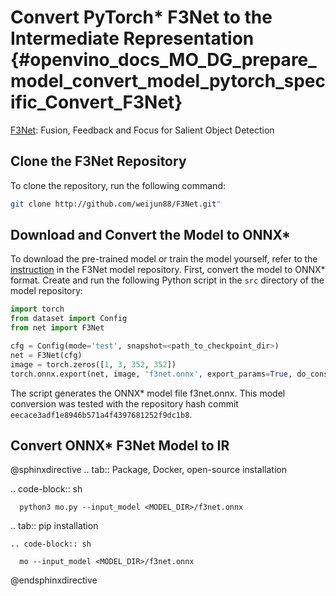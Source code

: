 # Convert PyTorch* F3Net to the Intermediate Representation {#openvino_docs_MO_DG_prepare_model_convert_model_pytorch_specific_Convert_F3Net}

[F3Net](https://github.com/weijun88/F3Net): Fusion, Feedback and Focus for Salient Object Detection

## Clone the F3Net Repository

To clone the repository, run the following command:

```sh
git clone http://github.com/weijun88/F3Net.git" 
```

## Download and Convert the Model to ONNX*

To download the pre-trained model or train the model yourself, refer to the 
[instruction](https://github.com/weijun88/F3Net/blob/master/README.md) in the F3Net model repository. First, convert the model to ONNX\* format. Create and run the following Python script in the `src` directory of the model repository:
```python
import torch
from dataset import Config
from net import F3Net

cfg = Config(mode='test', snapshot=<path_to_checkpoint_dir>)
net = F3Net(cfg)
image = torch.zeros([1, 3, 352, 352])
torch.onnx.export(net, image, 'f3net.onnx', export_params=True, do_constant_folding=True, opset_version=11)
```
The script generates the ONNX\* model file f3net.onnx. This model conversion was tested with the repository hash commit `eecace3adf1e8946b571a4f4397681252f9dc1b8`.

## Convert ONNX* F3Net Model to IR

@sphinxdirective
.. tab:: Package, Docker, open-source installation

   .. code-block:: sh

      python3 mo.py --input_model <MODEL_DIR>/f3net.onnx

.. tab:: pip installation

    .. code-block:: sh

      mo --input_model <MODEL_DIR>/f3net.onnx

@endsphinxdirective
